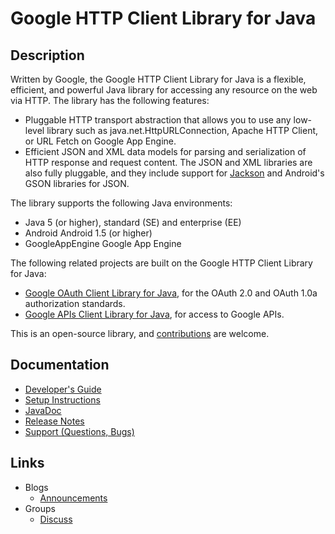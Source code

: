 # Google HTTP Client Library for Java

## Description
Written by Google, the Google HTTP Client Library for Java is a flexible, efficient, and powerful Java library for accessing any resource on the web via HTTP. The library has the following features:
  - Pluggable HTTP transport abstraction that allows you to use any low-level library such as java.net.HttpURLConnection, Apache HTTP Client, or URL Fetch on Google App Engine.
  - Efficient JSON and XML data models for parsing and serialization of HTTP response and request content.  The JSON and XML libraries are also fully pluggable, and they include support for [Jackson](https://github.com/FasterXML/jackson) and Android's GSON libraries for JSON.

The library supports the following Java environments:
  - Java 5 (or higher), standard (SE) and enterprise (EE)
  - Android Android 1.5 (or higher)
  - GoogleAppEngine Google App Engine

The following related projects  are built on the Google HTTP Client Library for Java:
  - [Google OAuth Client Library for Java](https://github.com/google/google-oauth-java-client), for the OAuth 2.0 and OAuth 1.0a authorization standards.
  - [Google APIs Client Library for Java](https://github.com/google/google-api-java-client), for access to Google APIs.

This is an open-source library, and [contributions](https://code.google.com/p/google-http-java-client/wiki/BecomingAContributor) are welcome.

## Documentation
  - [Developer's Guide](https://developers.google.com/api-client-library/java/google-http-java-client/)
  - [Setup Instructions](https://developers.google.com/api-client-library/java/google-http-java-client/setup)
  - [JavaDoc](http://javadoc.google-http-java-client.googlecode.com/hg/index.html)
  - [Release Notes](https://developers.google.com/api-client-library/java/google-http-java-client/release-notes)
  - [Support (Questions, Bugs)](https://developers.google.com/api-client-library/java/google-http-java-client/support)

## Links
  - Blogs
    - [Announcements](http://google-http-java-client.blogspot.com/)
  - Groups
    - [Discuss](http://groups.google.com/group/google-http-java-client)
